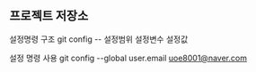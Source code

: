 ## 프로젝트 저장소

설정명령 구조
git config -- 설정범위 설정변수 설정값

설정 명령 사용
git config --global user.email uoe8001@naver.com

